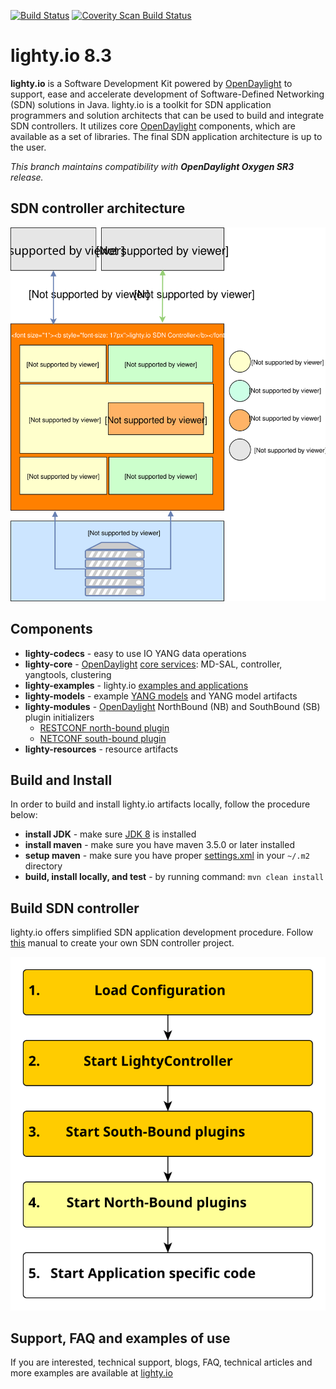 [![Build Status](https://travis-ci.org/PantheonTechnologies/lighty-core.svg?branch=8.3.x)](https://travis-ci.org/PantheonTechnologies/lighty-core)
[![Coverity Scan Build Status](https://scan.coverity.com/projects/16327/badge.svg)](https://scan.coverity.com/projects/lighty-core) 


# lighty.io 8.3
__lighty.io__ is a Software Development Kit powered by [OpenDaylight](https://www.opendaylight.org/) to support, ease and accelerate development of
Software-Defined Networking (SDN) solutions in Java.
lighty.io is a toolkit for SDN application programmers and solution architects that can be used to build and integrate SDN controllers.
It utilizes core [OpenDaylight](https://www.opendaylight.org/) components, which are available as a set of libraries.
The final SDN application architecture is up to the user.

_This branch maintains compatibility with __OpenDaylight Oxygen SR3__ release._

## SDN controller architecture
![architecture](docs/lighty.io-controller-architecture.svg)

## Components
* __lighty-codecs__ - easy to use IO YANG data operations
* __lighty-core__ - [OpenDaylight](https://www.opendaylight.org/) [core services](lighty-core/lighty-controller/README.md): MD-SAL, controller, yangtools, clustering
* __lighty-examples__ - lighty.io [examples and applications](lighty-examples/controllers/README.md)
* __lighty-models__ - example [YANG models](lighty-models/README.md) and YANG model artifacts
* __lighty-modules__ - [OpenDaylight](https://www.opendaylight.org/) NorthBound (NB) and SouthBound (SB) plugin initializers
  - [RESTCONF north-bound plugin](lighty-modules/northbound-modules/lighty-restconf-nb-community)
  - [NETCONF south-bound plugin](lighty-modules/southbound-modules/lighty-netconf-sb) 
* __lighty-resources__ - resource artifacts

## Build and Install
In order to build and install lighty.io artifacts locally, follow the procedure below:
* __install JDK__ - make sure [JDK 8](http://openjdk.java.net/install/) is installed
* __install maven__ - make sure you have maven 3.5.0 or later installed
* __setup maven__ - make sure you have proper [settings.xml](https://github.com/opendaylight/odlparent/blob/master/settings.xml) in your ```~/.m2``` directory
* __build, install locally, and test__ - by running command: ``mvn clean install``

## Build SDN controller
lighty.io offers simplified SDN application development procedure. Follow [this](lighty-examples/controllers/README.md) manual to create your own SDN controller project.

![controller startup sequence](docs/lighty.io-controller-startup-sequence.svg)

## Support, FAQ and examples of use
If you are interested, technical support, blogs, FAQ, technical articles and more examples are available at
[lighty.io](https://lighty.io/)
